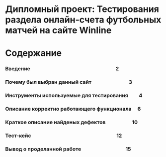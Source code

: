 # Дипломный проект: Тестирования раздела онлайн-счета футбольных матчей на сайте Winline

# Содержание

### Введение &nbsp; &nbsp; &nbsp; &nbsp; &nbsp; &nbsp; &nbsp; &nbsp; &nbsp; &nbsp; &nbsp; &nbsp; &nbsp; &nbsp; &nbsp; &nbsp; &nbsp; &nbsp; &nbsp; &nbsp; &nbsp; &nbsp; &nbsp;  &nbsp; &nbsp; &nbsp; &nbsp; &nbsp; &nbsp; &nbsp; &nbsp; &nbsp; &nbsp; &nbsp; &nbsp; 2
### Почему был выбран данный сайт &nbsp; &nbsp; &nbsp; &nbsp; &nbsp; &nbsp; &nbsp; &nbsp; &nbsp; &nbsp; &nbsp; &nbsp; &nbsp; &nbsp; &nbsp; 3
### Инструменты используемые для тестирования &nbsp; &nbsp; &nbsp; &nbsp; 4
### Описание корректно работающего функционала &nbsp; &nbsp; 6
### Краткое описание найденых дефектов &nbsp; &nbsp; &nbsp; &nbsp; &nbsp; &nbsp; &nbsp; &nbsp; &nbsp; &nbsp;&nbsp; 10
### Тест-кейс &nbsp; &nbsp; &nbsp; &nbsp; &nbsp; &nbsp; &nbsp; &nbsp; &nbsp; &nbsp; &nbsp; &nbsp; &nbsp; &nbsp; &nbsp; &nbsp; &nbsp; &nbsp; &nbsp; &nbsp; &nbsp; &nbsp; &nbsp; &nbsp; &nbsp; &nbsp; &nbsp; &nbsp; &nbsp; &nbsp; &nbsp; &nbsp; &nbsp; &nbsp; &nbsp; 12
### Вывод о проделанной работе &nbsp; &nbsp; &nbsp; &nbsp; &nbsp; &nbsp; &nbsp; &nbsp; &nbsp; &nbsp; &nbsp; &nbsp; &nbsp; &nbsp; &nbsp; &nbsp; &nbsp; &nbsp; 15
